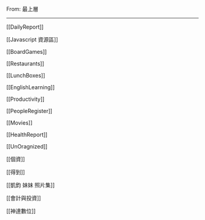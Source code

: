 From: 最上層

---

[[DailyReport]]

[[Javascript 資源區]]

[[BoardGames]]

[[Restaurants]]

[[LunchBoxes]]

[[EnglishLearning]]

[[Productivity]]

[[PeopleRegister]]

[[Movies]]

[[HealthReport]]

[[UnOragnized]]

[[個資]]

[[得到]]

[[凱鈞 妹妹 照片集]]

[[會計與投資]]

[[神達數位]]

